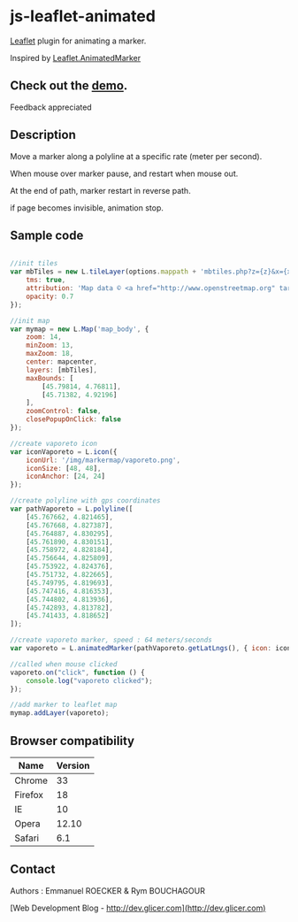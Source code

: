 # js-leaflet-animated

[Leaflet](http://leafletjs.com/) plugin for animating a marker.

Inspired by [Leaflet.AnimatedMarker](https://github.com/openplans/Leaflet.AnimatedMarker)

## Check out the [demo](http://lyon.glicer.com).

Feedback appreciated

## Description

Move a marker along a polyline at a specific rate (meter per second).

When mouse over marker pause, and restart when mouse out.

At the end of path, marker restart in reverse path.

if page becomes invisible, animation stop.

## Sample code

```javascript

//init tiles
var mbTiles = new L.tileLayer(options.mappath + 'mbtiles.php?z={z}&x={x}&y={y}', {
    tms: true,
    attribution: 'Map data © <a href="http://www.openstreetmap.org" target="_blank">OpenStreetMap</a> contributors, Imagery © <a href="http://dev.glicer.com/" target="_blank">Glicer</a>',
    opacity: 0.7
});

//init map
var mymap = new L.Map('map_body', {
    zoom: 14,
    minZoom: 13,
    maxZoom: 18,
    center: mapcenter,
    layers: [mbTiles],
    maxBounds: [
        [45.79814, 4.76811],
        [45.71382, 4.92196]
    ],
    zoomControl: false,
    closePopupOnClick: false
});

//create vaporeto icon
var iconVaporeto = L.icon({
    iconUrl: '/img/markermap/vaporeto.png',
    iconSize: [48, 48],
    iconAnchor: [24, 24]
});

//create polyline with gps coordinates
var pathVaporeto = L.polyline([
    [45.767662, 4.821465],
    [45.767668, 4.827387],
    [45.764887, 4.830295],
    [45.761890, 4.830151],
    [45.758972, 4.828184],
    [45.756644, 4.825809],
    [45.753922, 4.824376],
    [45.751732, 4.822665],
    [45.749795, 4.819693],
    [45.747416, 4.816353],
    [45.744802, 4.813936],
    [45.742893, 4.813782],
    [45.741433, 4.818652]
]);

//create vaporeto marker, speed : 64 meters/seconds
var vaporeto = L.animatedMarker(pathVaporeto.getLatLngs(), { icon: iconVaporeto, speed: 64 });

//called when mouse clicked
vaporeto.on("click", function () {
    console.log("vaporeto clicked");
});

//add marker to leaflet map
mymap.addLayer(vaporeto);
```

## Browser compatibility

Name    | Version
------  | -------
Chrome  | 33
Firefox | 18
IE      | 10
Opera   | 12.10
Safari  | 6.1

## Contact

Authors : Emmanuel ROECKER & Rym BOUCHAGOUR

[Web Development Blog - http://dev.glicer.com](http://dev.glicer.com)